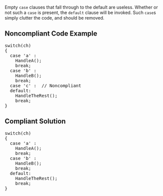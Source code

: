 Empty `case` clauses that fall through to the default are useless. Whether or not such a `case` is present, the
`default` clause will be invoked. Such `case`s simply clutter the code, and should be removed.

## Noncompliant Code Example

<pre>
switch(ch)
{
  case 'a' :
    HandleA();
    break;
  case 'b' :
    HandleB();
    break;
  case 'c' :  // Noncompliant
  default:
    HandleTheRest();
    break;
}
</pre>

## Compliant Solution

<pre>
switch(ch)
{
  case 'a' :
    HandleA();
    break;
  case 'b' :
    HandleB();
    break;
  default:
    HandleTheRest();
    break;
}
</pre>